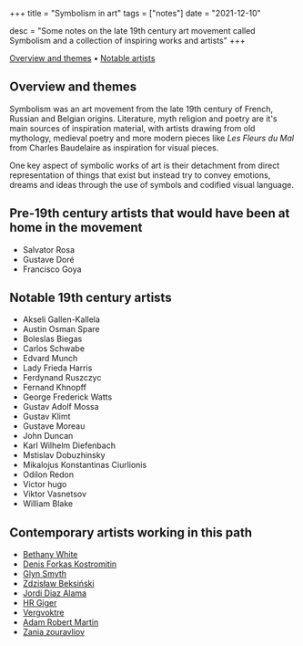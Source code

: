 +++
title = "Symbolism in art"
tags = ["notes"]
date = "2021-12-10"

desc = "Some notes on the late 19th century art movement called Symbolism and a collection of inspiring works and artists"
+++

<div class="table-of-contents">

[Overview and themes](#overview-and-themes) •
[Notable artists](#notable-artists)

</div>

## Overview and themes

Symbolism was an art movement from the late 19th century of French, Russian and Belgian origins. Literature, myth religion and poetry are it's main sources of inspiration material, with artists drawing from old mythology, medieval poetry and more modern pieces like *Les Fleurs du Mal* from Charles Baudelaire as inspiration for visual pieces.

One key aspect of symbolic works of art is their detachment from direct representation of things that exist but instead try to convey emotions, dreams and ideas through the use of symbols and codified visual language.

## Pre-19th century artists that would have been at home in the movement

- Salvator Rosa
- Gustave Doré
- Francisco Goya

## Notable 19th century artists

- Akseli Gallen-Kallela  
- Austin Osman Spare  
- Boleslas Biegas  
- Carlos Schwabe  
- Edvard Munch  
- Lady Frieda Harris  
- Ferdynand Ruszczyc  
- Fernand Khnopff  
- George Frederick Watts  
- Gustav Adolf Mossa  
- Gustav Klimt  
- Gustave Moreau  
- John Duncan  
- Karl Wilhelm Diefenbach  
- Mstislav Dobuzhinsky  
- Mikalojus Konstantinas Ciurlionis  
- Odilon Redon  
- Victor hugo  
- Viktor Vasnetsov  
- William Blake

## Contemporary artists working in this path

- [Bethany White](https://www.bethanywhite.co.uk/shop)
- [Denis Forkas Kostromitin](https://www.denisforkas.com/about)
- [Glyn Smyth](https://www.stagandserpent.com/)
- [Zdzisław Beksiński](https://www.shopbeksinski.com/)
- [Jordi Diaz Alama](https://diazalama.com/)
- [HR Giger](https://www.hrgiger.com/)
- [Vergvoktre](https://vergvoktre.blogspot.com/)
- [Adam Robert Martin](https://www.instagram.com/art.of.lore/)
- [Zania zouravliov](https://thevacvvm.com/collections/vania-zouravliov)

